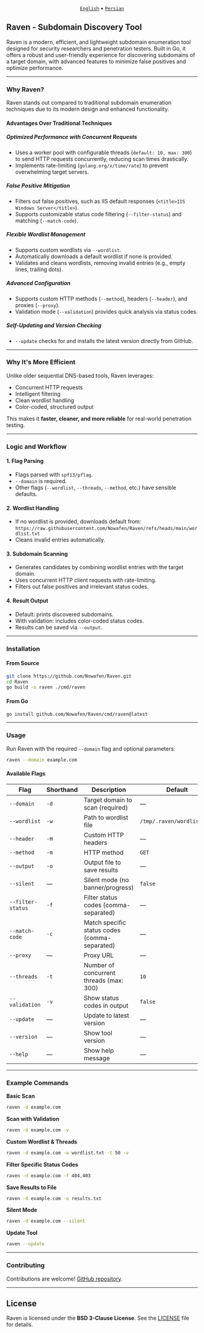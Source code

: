 <div align="center">
  
  <a href="https://github.com/Nowafen/Raven/blob/main/README.md">`English`</a> •
  <a href="https://github.com/Nowafen/Raven/blob/main/README.fa.md">`Persian`</a> 
  
</div>

## Raven - Subdomain Discovery Tool

Raven is a modern, efficient, and lightweight subdomain enumeration tool designed for security researchers and penetration testers. Built in Go, it offers a robust and user-friendly experience for discovering subdomains of a target domain, with advanced features to minimize false positives and optimize performance.

---

### Why Raven?

Raven stands out compared to traditional subdomain enumeration techniques due to its modern design and enhanced functionality.

#### Advantages Over Traditional Techniques

##### Optimized Performance with Concurrent Requests
- Uses a worker pool with configurable threads (`default: 10, max: 300`) to send HTTP requests concurrently, reducing scan times drastically.
- Implements rate-limiting (`golang.org/x/time/rate`) to prevent overwhelming target servers.

##### False Positive Mitigation
- Filters out false positives, such as IIS default responses (`<title>IIS Windows Server</title>`).
- Supports customizable status code filtering (`--filter-status`) and matching (`--match-code`).

##### Flexible Wordlist Management
- Supports custom wordlists via `--wordlist`.
- Automatically downloads a default wordlist if none is provided.
- Validates and cleans wordlists, removing invalid entries (e.g., empty lines, trailing dots).

##### Advanced Configuration
- Supports custom HTTP methods (`--method`), headers (`--header`), and proxies (`--proxy`).
- Validation mode (`--validation`) provides quick analysis via status codes.

##### Self-Updating and Version Checking
- `--update` checks for and installs the latest version directly from GitHub.

---

### Why It's More Efficient
Unlike older sequential DNS-based tools, Raven leverages:
- Concurrent HTTP requests
- Intelligent filtering
- Clean wordlist handling
- Color-coded, structured output  

This makes it **faster, cleaner, and more reliable** for real-world penetration testing.

---

### Logic and Workflow

#### 1. Flag Parsing
- Flags parsed with `spf13/pflag`.
- `--domain` is required.
- Other flags (`--wordlist`, `--threads`, `--method`, etc.) have sensible defaults.

#### 2. Wordlist Handling
- If no wordlist is provided, downloads default from:  
  `https://raw.githubusercontent.com/Nowafen/Raven/refs/heads/main/wordlist.txt`
- Cleans invalid entries automatically.

#### 3. Subdomain Scanning
- Generates candidates by combining wordlist entries with the target domain.
- Uses concurrent HTTP client requests with rate-limiting.
- Filters out false positives and irrelevant status codes.

#### 4. Result Output
- Default: prints discovered subdomains.
- With validation: includes color-coded status codes.
- Results can be saved via `--output`.

---

### Installation

#### From Source
```bash
git clone https://github.com/Nowafen/Raven.git
cd Raven
go build -o raven ./cmd/raven
```

#### From Go
```bash
go install github.com/Nowafen/Raven/cmd/raven@latest
```

---

### Usage

Run Raven with the required `--domain` flag and optional parameters:

```bash
raven --domain example.com
```

#### Available Flags

| Flag             | Shorthand | Description                                   | Default                      |
|------------------|-----------|-----------------------------------------------|------------------------------|
| `--domain`       | `-d`      | Target domain to scan (required)              | —                            |
| `--wordlist`     | `-w`      | Path to wordlist file                         | `/tmp/.raven/wordlist.txt`    |
| `--header`       | `-H`      | Custom HTTP headers                           | —                            |
| `--method`       | `-m`      | HTTP method                                   | `GET`                        |
| `--output`       | `-o`      | Output file to save results                   | —                            |
| `--silent`       | —         | Silent mode (no banner/progress)              | `false`                      |
| `--filter-status`| `-f`      | Filter status codes (comma-separated)         | —                            |
| `--match-code`   | `-c`      | Match specific status codes (comma-separated) | —                            |
| `--proxy`        | —         | Proxy URL                                     | —                            |
| `--threads`      | `-t`      | Number of concurrent threads (max: 300)       | `10`                         |
| `--validation`   | `-v`      | Show status codes in output                   | `false`                      |
| `--update`       | —         | Update to latest version                      | —                            |
| `--version`      | —         | Show tool version                             | —                            |
| `--help`         | —         | Show help message                             | —                            |

---

### Example Commands

**Basic Scan**
```bash
raven -d example.com
```

**Scan with Validation**
```bash
raven -d example.com -v
```

**Custom Wordlist & Threads**
```bash
raven -d example.com -w wordlist.txt -t 50 -v
```

**Filter Specific Status Codes**
```bash
raven -d example.com -f 404,403 
```

**Save Results to File**
```bash
raven -d example.com -o results.txt
```

**Silent Mode**
```bash
raven -d example.com --silent
```

**Update Tool**
```bash
raven --update
```

---

### Contributing
Contributions are welcome! [GitHub repository](https://github.com/Nowafen/Raven).

---

## License
Raven is licensed under the **BSD 3-Clause License**. See the [LICENSE](LICENSE) file for details.
